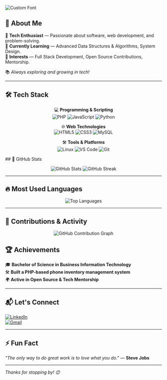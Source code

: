 ![Custom Font](https://img.shields.io/badge/Hi,%20I'm%20Shadrack%20Wahinya%20🐼-f92404?style=for-the-badge&labelColor=000000&logo=panda)

## 🚀 About Me  

🔹 **Tech Enthusiast** — Passionate about software, web development, and problem-solving.  
🔹 **Currently Learning** — Advanced Data Structures & Algorithms, System Design.  
🔹 **Interests** — Full Stack Development, Open Source Contributions, Mentorship.  

📚 _Always exploring and growing in tech!_



---

## 🛠️ Tech Stack  
<div align="center">
  
💻 **Programming & Scripting**  
![PHP](https://img.shields.io/badge/PHP-f92404?style=for-the-badge&logo=php&logoColor=white)  ![JavaScript](https://img.shields.io/badge/JavaScript-000000?style=for-the-badge&logo=javascript&logoColor=yellow)  ![Python](https://img.shields.io/badge/Python-f92404?style=for-the-badge&logo=python&logoColor=white)  

🌐 **Web Technologies**  
![HTML5](https://img.shields.io/badge/HTML5-000000?style=for-the-badge&logo=html5&logoColor=f92404)  ![CSS3](https://img.shields.io/badge/CSS3-f92404?style=for-the-badge&logo=css3&logoColor=white) ![MySQL](https://img.shields.io/badge/MySQL-000000?style=for-the-badge&logo=mysql&logoColor=white)  

🛠️ **Tools & Platforms**  
![Linux](https://img.shields.io/badge/Linux-f92404?style=for-the-badge&logo=linux&logoColor=white)  ![VS Code](https://img.shields.io/badge/VS%20Code-000000?style=for-the-badge&logo=visual-studio-code&logoColor=blue)  ![Git](https://img.shields.io/badge/Git-f92404?style=for-the-badge&logo=git&logoColor=white)  

</div>
## 🚀 GitHub Stats  

<p align="center">
  <img src="https://github-readme-stats.vercel.app/api?username=shaddySco&show_icons=true&theme=solarized&count_private=true" alt="GitHub Stats" />
  <img src="https://streak-stats.demolab.com/?user=shaddySco&theme=solarized" alt="GitHub Streak" />
</p>

---

## 🔥 Most Used Languages  

<p align="center">
  <img src="https://github-readme-stats.vercel.app/api/top-langs/?username=shaddySco&layout=compact&theme=solarized" alt="Top Languages" />
</p>

---

## 🎯 Contributions & Activity  

<p align="center">
  <img src="http://github-profile-summary-cards.vercel.app/api/cards/profile-details?username=shaddySco&theme=solarized" alt="GitHub Contribution Graph" />
</p>

## 🏆 Achievements  

🎓 **Bachelor of Science in Business Information Technology**  
🛠️ **Built a PHP-based phone inventory management system**  
🌍 **Active in Open Source & Tech Mentorship**  

---

## 📬 Let's Connect  

[![LinkedIn](https://img.shields.io/badge/LinkedIn-000000?style=for-the-badge&logo=linkedin&logoColor=white)](https://www.linkedin.com/in/shadrackwahinya/)  
[![Gmail](https://img.shields.io/badge/Gmail-f92404?style=for-the-badge&logo=gmail&logoColor=white)](mailto:your-email@example.com)  

---

## ⚡ Fun Fact  

_"The only way to do great work is to love what you do."_ — **Steve Jobs**  

---

_Thanks for stopping by! 😊_
